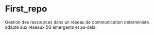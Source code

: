 # First_repo
Gestion des ressources dans un réseau de communication déterministe adapté aux réseaux 5G émergents et au-delà.
